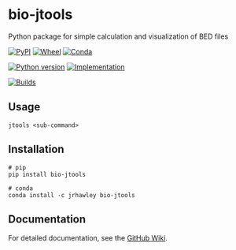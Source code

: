 # bio-jtools

Python package for simple calculation and visualization of BED files

[![PyPI](https://img.shields.io/pypi/v/bio-jtools.svg)](https://pypi.python.org/pypi/bio-jtools)
[![Wheel](https://img.shields.io/pypi/wheel/bio-jtools.svg)](https://pypi.python.org/pypi/bio-jtools)
[![Conda](https://img.shields.io/conda/pn/jrhawley/bio-jtools.svg)](https://anaconda.org/jrhawley/bio-jtools)

[![Python version](https://img.shields.io/pypi/pyversions/bio-jtools.svg)](https://pypi.python.org/pypi/bio-jtools)
[![Implementation](https://img.shields.io/pypi/implementation/bio-jtools.svg)](https://pypi.python.org/pypi/bio-jtools)

[![Builds](https://github.com/jrhawley/bio-jtools/workflows/Python%20packaging/badge.svg)](https://travis-ci.com/jrhawley/bio-jtools)

## Usage

```shell
jtools <sub-command>
```

## Installation

```shell
# pip
pip install bio-jtools

# conda
conda install -c jrhawley bio-jtools
```

## Documentation

For detailed documentation, see the [GitHub Wiki](https://github.com/jrhawley/bio-jtools/wiki).
